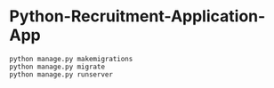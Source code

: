 # Python-Recruitment-Application-App

```
python manage.py makemigrations
python manage.py migrate
python manage.py runserver
```